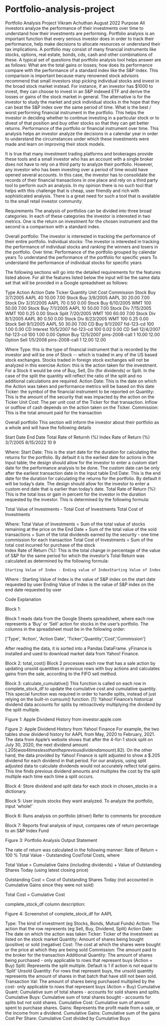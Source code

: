# Portfolio-analysis-project
Portfolio Analysis Project
Vikram Achuthan									August 2022
Purpose
All investors analyze the performance of their investments over time to understand how their investments are performing.  Portfolio analysis is an important function that every serious investor does in order to track their performance, help make decisions to allocate resources or understand their tax implications. A portfolio may consist of many financial instruments like stocks, options, real estate, bonds, cds, cash and other combinations of these. A typical set of questions that portfolio analysis tool helps answer are as follows:
What are the total gains or losses; how does its performance compare with the performance of a standard index like the S&P index. This comparison is important because many renowned stock advisors recommend that small investors stop picking individual stocks and invest in the broad stock market instead. For instance, if an investor has $1000 to invest, they can choose to invest in an S&P indexed ETF and derive the losses or gains of the stock market in general. The alternative is for the investor to study the market and pick individual stocks in the hope that they can beat the S&P index over the same period of time.
What is the best / worst performing financial instrument in the portfolio. This helps the investor in deciding whether to continue investing in a particular stock or to divest of that position and buy other stocks so that they can get better returns.
Performance of the portfolio or financial instrument over time. This analysis helps an investor analyze the decisions in a calendar year in order to understand the circumstances under which these investments were made and learn on improving their stock models.

It is true that many investment trading platforms and brokerages provide these tools and a small investor who has an account with a single broker does not have to rely on a third party to analyze their portfolio. However, any investor who has been investing over a period of time would have opened several accounts. In this case, the investor has to consolidate the records of their financial transactions in one place and rely on a third party tool to perform such an analysis. In my opinion there is no such tool that helps with this challenge that is cheap, user friendly and rich with sophisticated analysis. There is a great need for such a tool that is available to the small retail investor community.

Requirements
The analysis of portfolios can be divided into three broad categories. In each of these categories the investor is interested in two metrics. One is the return on investment for the chosen instrument and the second is a comparison with a standard index. 

Overall portfolio: The investor is interested in tracking the performance of their entire portfolio. 
Individual stocks: The investor is interested in tracking the performance of individual stocks	and ranking the winners and losers in the portfolio.
Over time: Performance of the portfolio grouped by calendar years
To understand the performance of the portfolio for specific years
To understand the performance of individual stocks for specific years


The following sections will go into the detailed requirements for the features listed above. For all the features listed below the input will be the same data set that will be provided in a Google spreadsheet as follows:


Type
Action
Action Date
Ticker
Quantity
Unit Cost
Commission
Stock
Buy
3/7/2005
AAPL
40
10.00
7.00
Stock
Buy
3/9/2005
AAPL
30
20.00
7.00
Stock
Div
3/31/2005
AAPL
70
0.50
0.00
Stock
Buy
6/10/2005
WMT
100
50.00
7.00
Stock
Buy
7/1/2005
AAPL
10
50.00
7.00
Stock
Div
7/15/2005
WMT
100
0.25
0.00
Stock
Split
7/20/2005
WMT
100
60.00
7.00
Stock
Div
8/1/2005
AAPL
80
0.50
0.00
Stock
Div
8/23/2005
WMT
100
0.25
0.00
Stock
Sell
9/1/2005
AAPL
50
30.00
7.00
CD
Buy
9/1/2007
fid-123-cd
100
1.00
0.00
CD
Interest
10/5/2007
fid-123-cd
100
0.02
0.00
CD
Sell
12/4/2007
fid-123-cd
100
1.00
0.00
Option
Buy
12/5/2007
pins-2008-call
1
10.00
12.00
Option
Sell
1/5/2008
pins-2008-call
1
12.00
12.00

Where
Type: this is the type of financial instrument that is recorded by the investor and will be one of Stock -- which is traded in any of the US based stock exchanges. Stocks traded in foreign stock exchanges will not be analyzed in this exercise
Action: this is the action taken for the investment. For a Stock it would be one of Buy, Sell, Div (for dividends) or Split. In the case of the split the quantity will reflect the ratio of the split and no additional calculations are required.
Action Date: This is the date on which the Action was taken and performance metrics will be based on this date
Ticker: the symbol of the financial instrument to be reported on
Quantity: This is the amount of the security that was impacted by the action on the Ticker
Unit Cost: The per unit cost of the Ticker for that transaction. Inflow or outflow of cash depends on the action taken on the Ticker. 
Commission: This is the total amount paid for the transaction

Overall portfolio
This section will inform the investor about their portfolio as a whole and will have the following details


Start Date
End Date
Total Rate of Returnh (%)
Index Rate of Return (%)
3/7/2005
8/15/2022
10
9


Where:
Start Date: This is the start date for the duration for calculating the returns for the portfolio. By default it is the earliest date for actions in the Input table; the design should allow for the investor to enter a custom start date for the performance analysis to be done. The custom date can be only after the earliest transaction date in the Input table
End Date: This is the end date for the duration for calculating the returns for the portfolio. By default it will be today’s date. The design should allow for the investor to enter a custom end date that is earlier than today’s date. 
Total Rate of Return (%): This is the total loss or gain in percent for the investor in the duration requested by the investor. This is determined by the following formula:

Total Value of Investments - Total Cost of Investments  Total Cost of Investments 

Where:
Total Value of Investments = Sum of the total value of stocks remaining at the price on the End Date + Sum of the total value of the sold transactions + Sum of the total dividends earned by the security - one time commission for each transaction
Total Cost of Investments = Sum of the total cost incurred for purchase of the stock		
Index Rate of Return (%):  This is the total change in percentage of the value of S&P for the same period for which the investor’s Total Return was calculated as determined by the following formula:

	Starting Value of Index - Ending value of IndexStarting Value of Index

Where :
	Starting Value of Index is the value of S&P index on the start date requested by user
	Ending Value of Index is the value of S&P index on the end date requested by user












Code Explanation

Block 1:

Block 1 reads data from the Google Sheets spreadsheet, where each row represents a ‘Buy’ or ‘Sell’ action for stocks in the user’s portfolio. The columns in the spreadsheet must be in the following order: 

['Type', 'Action', 'Action Date', 'Ticker','Quantity','Cost','Commission']
 
After reading the data, it is sorted into a Pandas DataFrame. 
yFinance is installed and used to download market data from Yahoo! Finance.
 
Block 2:
total_cost()
Block 2 processes each row that has a sale action by updating unsold quantities in previous rows with buy actions and calculates gains from the sale, according to the FIFO sell method. 

Block 3:
calculate_cumulative()
This function is called on each row in complete_stock_df to update the cumulative cost and cumulative quantity. This special function was required in order to handle splits, instead of just relying on the built-in cumsum() function. 
[1]: Yahoo! Finance’s historical dividend data accounts for splits by retroactively multiplying the dividend by the split multiple. 

Figure 1: Apple Dividend History from investor.apple.com

Figure 2: Apple Dividend History from Yahoo! Finance
For example, the two tables show dividend history for AAPL from May, 2020 to February, 2021. The data from Apple’s website shows that after the 4-for-1 stock split on July 30, 2020, the next dividend amount ($.205) was 4 times less than the previous dividend amount ($.82). On the other hand, the data provided by Yahoo! Finance is split adjusted to show a $.205 dividend for each dividend in that period. For our analysis, using split adjusted data to calculate dividends would not accurately reflect total gains. This line finds previous dividend amounts and multiples the cost by the split multiple each time each time a split occurs. 

Block 4:
Store dividend and split data for each stock in chosen_stocks in a dictionary. 
 
Block 5:
User inputs stocks they want analyzed. To analyze the portfolio, input ‘whole!’
 
Block 6:
Runs analysis on portfolio (driver)
Refer to comments for procedure
 
Block 7:
Reports final analysis of input, compares rate of return percentage to an S&P Index Fund

Figure 3: Portfolio Analysis Output Statement
 
The rate of return was calculated in the following manner:
Rate of Return = 100 %  Total Value - Outstanding CostTotal Costs, where 
 
Total Value = Cumulative Gains (including dividends) + Value of Outstanding Shares Today (using latest closing price) 
 
Outstanding Cost = Cost of Outstanding Shares Today (not accounted in Cumulative Gains since they were not sold)
 
Total Cost = Cumulative Cost
 
 
complete_stock_df column description:

Figure 4: Screenshot of complete_stock_df for AAPL

Type: The kind of investment (eg Stocks, Bonds, Mutual Funds)
Action: The action that the row represents (eg Sell, Buy, Dividend, Split)
Action Date: The date on which the action was taken
Ticker: Ticker of the investment as listed on the stock market
Quantity: Amount of shares being bought (positive) or sold (negative)
Cost: The cost at which the shares were bought or the price at which they are being sold
Commission: The amount paid to the broker for the transaction
Additional Quantity: The amount of shares being purchased - only applicable to rows that represent buys (Action = Buy)
Split: Represents the split multiple. Default is 1 if action is not equal to ‘Split’
Unsold Quantity: For rows that represent buys, the unsold quantity represents the amount of shares in that batch that have still not been sold. 
Transaction Val: The amount of shares being purchased multiplied by the cost- only applicable to rows that represent buys (Action = Buy)
Cumulative Quant: Cumulative sum of total shares - accounts for sold shares and splits. 
Cumulative Buys: Cumulative sum of total shares bought - accounts for splits but not sold shares.
Cumulative Cost: Cumulative sum of amount spent to purchase shares. 
Gains: Represents the profit made from a sale, or the income from a dividend. 
Cumulative Gains: Cumulative sum of the gains
Cost Per Share: Cumulative Cost divided by Cumulative Buys

